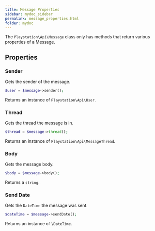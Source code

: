 ```yaml
---
title: Message Properties
sidebar: mydoc_sidebar
permalink: message_properties.html
folder: mydoc
---
```


The `Playstation\Api\Message` class only has methods that return various properties of a Message.

## Properties

### Sender

Gets the sender of the message.

```php
$user = $message->sender();
```

Returns an instance of `Playstation\Api\User`.

### Thread

Gets the thread the message is in.

```php
$thread = $message->thread();
```

Returns an instance of `Playstation\Api\MessageThread`.

### Body

Gets the message body.

```php
$body = $message->body();
```

Returns a `string`.

### Send Date

Gets the `DateTime` the message was sent.

```php
$dateTime = $message->sendDate();
```

Returns an instance of `\DateTime`.